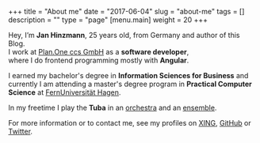 +++
title = "About me"
date = "2017-06-04"
slug = "about-me"
tags = []
description = ""
type = "page"
[menu.main] 
  weight = 20
+++

Hey, I’m **Jan Hinzmann**, 25 years old, from Germany and author of this Blog.  
I work at [Plan.One ccs GmbH](https://plan.one) as a **software developer**,  
where I do frontend programming mostly with **Angular**.

I earned my bachelor's degree in **Information Sciences for Business** and currently I am attending a master's degree program in **Practical Computer Science** at [FernUniversität Hagen](https://www.fernuni-hagen.de/).

In my freetime I play the **Tuba** in an [orchestra](http://musikzug-spexard.de) and an [ensemble](http://www.suitebrass.de).

For more information or to contact me, see my profiles on [XING](https://www.xing.com/profile/Jan_Hinzmann4), [GitHub](https://github.com/jhinzmann) or [Twitter](https://twitter.com/Jan_Hinzmann‚).
